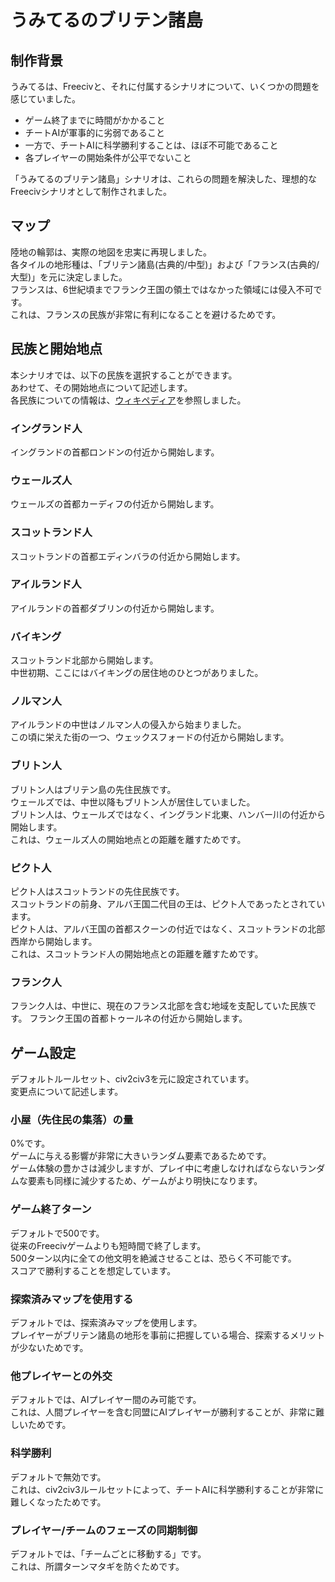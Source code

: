 # うみてるのブリテン諸島
## 制作背景
うみてるは、Freecivと、それに付属するシナリオについて、いくつかの問題を感じていました。
- ゲーム終了までに時間がかかること
- チートAIが軍事的に劣弱であること
- 一方で、チートAIに科学勝利することは、ほぼ不可能であること
- 各プレイヤーの開始条件が公平でないこと

「うみてるのブリテン諸島」シナリオは、これらの問題を解決した、理想的なFreecivシナリオとして制作されました。
## マップ
陸地の輪郭は、実際の地図を忠実に再現しました。  
各タイルの地形種は、「ブリテン諸島(古典的/中型)」および「フランス(古典的/大型)」を元に決定しました。  
フランスは、6世紀頃までフランク王国の領土ではなかった領域には侵入不可です。  
これは、フランスの民族が非常に有利になることを避けるためです。
## 民族と開始地点
本シナリオでは、以下の民族を選択することができます。  
あわせて、その開始地点について記述します。  
各民族についての情報は、[ウィキペディア](https://ja.wikipedia.org/wiki/%E3%82%A4%E3%82%AE%E3%83%AA%E3%82%B9%E3%81%AE%E6%AD%B4%E5%8F%B2)を参照しました。
### イングランド人
イングランドの首都ロンドンの付近から開始します。
### ウェールズ人
ウェールズの首都カーディフの付近から開始します。
### スコットランド人
スコットランドの首都エディンバラの付近から開始します。
### アイルランド人
アイルランドの首都ダブリンの付近から開始します。
### バイキング
スコットランド北部から開始します。  
中世初期、ここにはバイキングの居住地のひとつがありました。
### ノルマン人
アイルランドの中世はノルマン人の侵入から始まりました。  
この頃に栄えた街の一つ、ウェックスフォードの付近から開始します。
### ブリトン人
ブリトン人はブリテン島の先住民族です。  
ウェールズでは、中世以降もブリトン人が居住していました。  
ブリトン人は、ウェールズではなく、イングランド北東、ハンバー川の付近から開始します。  
これは、ウェールズ人の開始地点との距離を離すためです。
### ピクト人
ピクト人はスコットランドの先住民族です。  
スコットランドの前身、アルバ王国二代目の王は、ピクト人であったとされています。  
ピクト人は、アルバ王国の首都スクーンの付近ではなく、スコットランドの北部西岸から開始します。  
これは、スコットランド人の開始地点との距離を離すためです。
### フランク人
フランク人は、中世に、現在のフランス北部を含む地域を支配していた民族です。
フランク王国の首都トゥールネの付近から開始します。
## ゲーム設定
デフォルトルールセット、civ2civ3を元に設定されています。  
変更点について記述します。
### 小屋（先住民の集落）の量
0%です。  
ゲームに与える影響が非常に大きいランダム要素であるためです。  
ゲーム体験の豊かさは減少しますが、プレイ中に考慮しなければならないランダムな要素も同様に減少するため、ゲームがより明快になります。
### ゲーム終了ターン
デフォルトで500です。  
従来のFreecivゲームよりも短時間で終了します。  
500ターン以内に全ての他文明を絶滅させることは、恐らく不可能です。  
スコアで勝利することを想定しています。
### 探索済みマップを使用する
デフォルトでは、探索済みマップを使用します。  
プレイヤーがブリテン諸島の地形を事前に把握している場合、探索するメリットが少ないためです。
### 他プレイヤーとの外交
デフォルトでは、AIプレイヤー間のみ可能です。  
これは、人間プレイヤーを含む同盟にAIプレイヤーが勝利することが、非常に難しいためです。
### 科学勝利
デフォルトで無効です。  
これは、civ2civ3ルールセットによって、チートAIに科学勝利することが非常に難しくなったためです。
### プレイヤー/チームのフェーズの同期制御
デフォルトでは、「チームごとに移動する」です。  
これは、所謂ターンマタギを防ぐためです。
